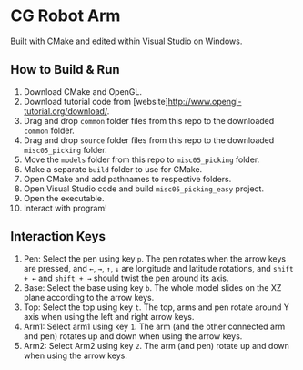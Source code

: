 # CG Robot Arm

Built with CMake and edited within Visual Studio on Windows.

## How to Build & Run
1. Download CMake and OpenGL.
2. Download tutorial code from [website]http://www.opengl-tutorial.org/download/.
3. Drag and drop `common` folder files from this repo to the downloaded `common` folder.
4. Drag and drop `source` folder files from this repo to the downloaded `misc05_picking` folder.
5. Move the `models` folder from this repo to `misc05_picking` folder.
6. Make a separate `build` folder to use for CMake.
7. Open CMake and add pathnames to respective folders.
8. Open Visual Studio code and build `misc05_picking_easy` project.
9. Open the executable.
10. Interact with program!

## Interaction Keys
1. Pen: Select the pen using key `p`. The pen rotates when the arrow keys are pressed, and `←`, `→`, `↑`, `↓` are longitude and latitude rotations, and `shift + ←` and `shift + →` should twist the pen around its axis.
2. Base: Select the base using key `b`. The whole model slides on the XZ plane according to the arrow keys.
3. Top: Select the top using key `t`. The top, arms and pen rotate around Y axis when using the left and right arrow keys.
4. Arm1: Select arm1 using key `1`. The arm (and the other connected arm and pen) rotates up and down when using the arrow keys.
5. Arm2: Select Arm2 using key `2`. The arm (and pen) rotate up and down when using the arrow keys.

